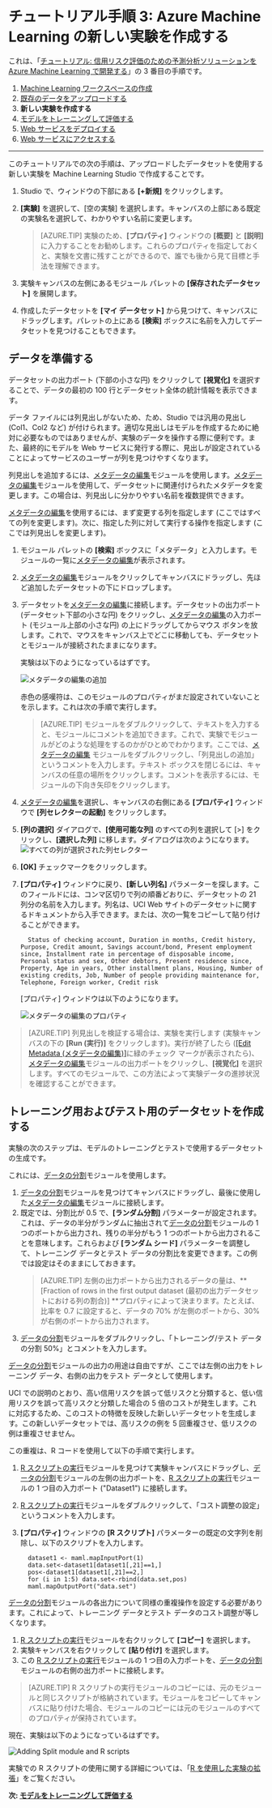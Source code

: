 <properties
	pageTitle="手順 3: Machine Learning の新しい実験を作成する | Microsoft Azure"
	description="予測ソリューションの開発に関するチュートリアルの中の、Azure Machine Learning Studio で新しいトレーニング実験を作成するステップの 3 番目の手順です。"
	services="machine-learning"
	documentationCenter=""
	authors="garyericson"
	manager="jhubbard"
	editor="cgronlun"/>

<tags
	ms.service="machine-learning"
	ms.workload="data-services"
	ms.tgt_pltfrm="na"
	ms.devlang="na"
	ms.topic="article"
	ms.date="09/16/2016" 
	ms.author="garye"/>


# チュートリアル手順 3: Azure Machine Learning の新しい実験を作成する

これは、「[チュートリアル: 信用リスク評価のための予測分析ソリューションを Azure Machine Learning で開発する](machine-learning-walkthrough-develop-predictive-solution.md)」の 3 番目の手順です。


1.	[Machine Learning ワークスペースの作成](machine-learning-walkthrough-1-create-ml-workspace.md)
2.	[既存のデータをアップロードする](machine-learning-walkthrough-2-upload-data.md)
3.	**新しい実験を作成する**
4.	[モデルをトレーニングして評価する](machine-learning-walkthrough-4-train-and-evaluate-models.md)
5.	[Web サービスをデプロイする](machine-learning-walkthrough-5-publish-web-service.md)
6.	[Web サービスにアクセスする](machine-learning-walkthrough-6-access-web-service.md)

----------

このチュートリアルでの次の手順は、アップロードしたデータセットを使用する新しい実験を Machine Learning Studio で作成することです。

1.	Studio で、ウィンドウの下部にある **[+新規]** をクリックします。
2.	**[実験]** を選択して、[空の実験] を選択します。キャンバスの上部にある既定の実験名を選択して、わかりやすい名前に変更します。

	> [AZURE.TIP] 実験のため、**[プロパティ]** ウィンドウの **[概要]** と **[説明]** に入力することをお勧めします。これらのプロパティを指定しておくと、実験を文書に残すことができるので、誰でも後から見て目標と手法を理解できます。

3.	実験キャンバスの左側にあるモジュール パレットの **[保存されたデータセット]** を展開します。
4.	作成したデータセットを **[マイ データセット]** から見つけて、キャンバスにドラッグします。パレットの上にある **[検索]** ボックスに名前を入力してデータセットを見つけることもできます。

## データを準備する

データセットの出力ポート (下部の小さな円) をクリックして **[視覚化]** を選択することで、データの最初の 100 行とデータセット全体の統計情報を表示できます。

データ ファイルには列見出しがないため、ため、Studio では汎用の見出し (Col1、Col2 など) が付けられます。適切な見出しはモデルを作成するために絶対に必要なものではありませんが、実験のデータを操作する際に便利です。また、最終的にモデルを Web サービスに発行する際に、見出しが設定されていることによってサービスのユーザーが列を見つけやすくなります。

列見出しを追加するには、[メタデータの編集][edit-metadata]モジュールを使用します。[メタデータの編集][edit-metadata]モジュールを使用して、データセットに関連付けられたメタデータを変更します。この場合は、列見出しに分かりやすい名前を複数提供できます。

[メタデータの編集][edit-metadata]を使用するには、まず変更する列を指定します (ここではすべての列を変更します)。次に、指定した列に対して実行する操作を指定します (ここでは列見出しを変更します)。

1.	モジュール パレットの **[検索]** ボックスに「メタデータ」と入力します。モジュールの一覧に[メタデータの編集][edit-metadata]が表示されます。
2.	[メタデータの編集][edit-metadata]モジュールをクリックしてキャンバスにドラッグし、先ほど追加したデータセットの下にドロップします。
3.	データセットを[メタデータの編集][edit-metadata]に接続します。データセットの出力ポート (データセット下部の小さな円) をクリックし、[メタデータの編集][edit-metadata]の入力ポート (モジュール上部の小さな円) の上にドラッグしてからマウス ボタンを放します。これで、マウスをキャンバス上でどこに移動しても、データセットとモジュールが接続されたままになります。

    実験は以下のようになっているはずです。

    ![メタデータの編集の追加][2]
    
    赤色の感嘆符は、このモジュールのプロパティがまだ設定されていないことを示します。これは次の手順で実行します。
    
    > [AZURE.TIP] モジュールをダブルクリックして、テキストを入力すると、モジュールにコメントを追加できます。これで、実験でモジュールがどのような処理をするのかがひとめでわかります。ここでは、[メタデータの編集][edit-metadata] モジュールをダブルクリックし、「列見出しの追加」というコメントを入力します。テキスト ボックスを閉じるには、キャンバスの任意の場所をクリックします。コメントを表示するには、モジュールの下向き矢印をクリックします。

4.	[メタデータの編集][edit-metadata]を選択し、キャンバスの右側にある **[プロパティ]** ウィンドウで **[列セレクターの起動]** をクリックします。
5.	**[列の選択]** ダイアログで、**[使用可能な列]** のすべての列を選択して [>] をクリックし、**[選択した列]** に移します。ダイアログは次のようになります。![すべての列が選択された列セレクター][4]
7.	**[OK]** チェックマークをクリックします。
8.	**[プロパティ]** ウィンドウに戻り、**[新しい列名]** パラメーターを探します。このフィールドには、コンマ区切りで列の順番どおりに、データセットの 21 列分の名前を入力します。列名は、UCI Web サイトのデータセットに関するドキュメントから入手できます。または、次の一覧をコピーして貼り付けることができます。

		  Status of checking account, Duration in months, Credit history, Purpose, Credit amount, Savings account/bond, Present employment since, Installment rate in percentage of disposable income, Personal status and sex, Other debtors, Present residence since, Property, Age in years, Other installment plans, Housing, Number of existing credits, Job, Number of people providing maintenance for, Telephone, Foreign worker, Credit risk  

    [プロパティ] ウィンドウは以下のようになります。

    ![メタデータの編集のプロパティ][1]

> [AZURE.TIP] 列見出しを検証する場合は、実験を実行します (実験キャンバスの下の **[Run (実行)]** をクリックします)。実行が終了したら ([[Edit Metadata (メタデータの編集)]][edit-metadata]に緑のチェック マークが表示されたら)、[メタデータの編集][edit-metadata]モジュールの出力ポートをクリックし、**[視覚化]** を選択します。すべてのモジュールで、この方法によって実験データの進捗状況を確認することができます。

## トレーニング用およびテスト用のデータセットを作成する

実験の次のステップは、モデルのトレーニングとテストで使用するデータセットの生成です。

これには、[データの分割][split]モジュールを使用します。

1.	[データの分割][split]モジュールを見つけてキャンバスにドラッグし、最後に使用した[メタデータの編集][edit-metadata]モジュールに接続します。
2.	既定では、分割比が 0.5 で、**[ランダム分割]** パラメーターが設定されます。これは、データの半分がランダムに抽出されて[データの分割][split]モジュールの 1 つのポートから出力され、残りの半分がもう 1 つのポートから出力されることを意味します。これらおよび **[ランダム シード]** パラメーターを調整して、トレーニング データとテスト データの分割比を変更できます。この例では設定はそのままにしておきます。
	> [AZURE.TIP] 左側の出力ポートから出力されるデータの量は、**[Fraction of rows in the first output dataset (最初の出力データセットにおける列の割合)] **プロパティによって決まります。たとえば、比率を 0.7 に設定すると、データの 70% が左側のポートから、30% が右側のポートから出力されます。
3. [データの分割][split]モジュールをダブルクリックし、「トレーニング/テスト データの分割 50%」とコメントを入力します。

[データの分割][split]モジュールの出力の用途は自由ですが、ここでは左側の出力をトレーニング データ、右側の出力をテスト データとして使用します。

UCI での説明のとおり、高い信用リスクを誤って低リスクと分類すると、低い信用リスクを誤って高リスクと分類した場合の 5 倍のコストが発生します。これに対応するため、このコストの特徴を反映した新しいデータセットを生成します。この新しいデータセットでは、高リスクの例を 5 回重複させ、低リスクの例は重複させません。

この重複は、R コードを使用して以下の手順で実行します。

1.	[R スクリプトの実行][execute-r-script]モジュールを見つけて実験キャンバスにドラッグし、[データの分割][split]モジュールの左側の出力ポートを、[R スクリプトの実行][execute-r-script]モジュールの 1 つ目の入力ポート ("Dataset1") に接続します。
2. [R スクリプトの実行][execute-r-script]モジュールをダブルクリックして、「コスト調整の設定」というコメントを入力します。
2.	**[プロパティ]** ウィンドウの **[R スクリプト]** パラメーターの既定の文字列を削除し、以下のスクリプトを入力します。

		  dataset1 <- maml.mapInputPort(1)
		  data.set<-dataset1[dataset1[,21]==1,]
		  pos<-dataset1[dataset1[,21]==2,]
		  for (i in 1:5) data.set<-rbind(data.set,pos)
		  maml.mapOutputPort("data.set")


[データの分割][split]モジュールの各出力について同様の重複操作を設定する必要があります。これによって、トレーニング データとテスト データのコスト調整が等しくなります。

1.	[R スクリプトの実行][execute-r-script]モジュールを右クリックして **[コピー]** を選択します。
2.	実験キャンバスを右クリックして **[貼り付け]** を選択します。
3.	この [R スクリプトの実行][execute-r-script]モジュールの 1 つ目の入力ポートを、[データの分割][split]モジュールの右側の出力ポートに接続します。

> [AZURE.TIP] R スクリプトの実行モジュールのコピーには、元のモジュールと同じスクリプトが格納されています。モジュールをコピーしてキャンバスに貼り付けた場合、モジュールのコピーには元のモジュールのすべてのプロパティが保持されています。

現在、実験は以下のようになっているはずです。

![Adding Split module and R scripts][3]

実験での R スクリプトの使用に関する詳細については、「[R を使用した実験の拡張](machine-learning-extend-your-experiment-with-r.md)」をご覧ください。

**次: [モデルをトレーニングして評価する](machine-learning-walkthrough-4-train-and-evaluate-models.md)**


[1]: ./media/machine-learning-walkthrough-3-create-new-experiment/create1.png
[2]: ./media/machine-learning-walkthrough-3-create-new-experiment/create2.png
[3]: ./media/machine-learning-walkthrough-3-create-new-experiment/create3.png
[4]: ./media/machine-learning-walkthrough-3-create-new-experiment/columnselector.png


<!-- Module References -->
[execute-r-script]: https://msdn.microsoft.com/library/azure/30806023-392b-42e0-94d6-6b775a6e0fd5/
[edit-metadata]: https://msdn.microsoft.com/library/azure/370b6676-c11c-486f-bf73-35349f842a66/
[split]: https://msdn.microsoft.com/library/azure/70530644-c97a-4ab6-85f7-88bf30a8be5f/

<!---HONumber=AcomDC_0921_2016-->